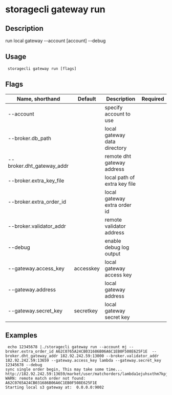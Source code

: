 # storagecli gateway run

## Description

run local gateway --account [account] --debug

## Usage
```
 storagecli gateway run [flags]
```
## Flags

| Name, shorthand| Default   | Description | Required                                                                  |
| --------------- | ----   | -------- | --------------------- 
|--account   |  | specify account to use |
|--broker.db_path   |  | local gateway data directory |
|--broker.dht_gateway_addr   |  | remote dht gateway address |
|--broker.extra_key_file  |  | local path of extra key file |
|--broker.extra_order_id   |  | local gateway extra order id |
|--broker.validator_addr   |  | remote validator address |
|--debug  |  | enable debug log output |
|--gateway.access_key | accesskey | local gateway access key |
|--gateway.address   |  | local gateway address |
|--gateway.secret_key   | secretkey | local gateway secret key|




## Examples

```
 echo 12345678 |./storagecli gateway run --account mj --broker.extra_order_id A62C0765A24CB031686B06A6C1EB0F508E625F1E  --broker.dht_gateway_addr 182.92.242.59:13000 --broker.validator_addr 182.92.242.59:13659 --gateway.access_key lambda --gateway.secret_key 12345678 --debug
sync single order begin, This may take some time...
http://182.92.242.59:13659/market/user/matchorders/lambda1ejuhsxthm7kpjz63eczlg28prrfje9vd22ma3x
WARN: remote match order not found: A62C0765A24CB031686B06A6C1EB0F508E625F1E
Starting local s3 gateway at:  0.0.0.0:9002

```
